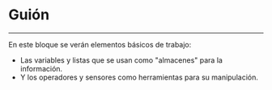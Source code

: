 # Guión
- - -

En este bloque se verán elementos básicos de trabajo:

* Las variables y listas que se usan como "almacenes" para la información.
* Y los operadores y sensores como herramientas para su manipulación.